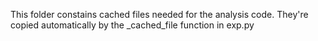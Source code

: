 This folder constains cached files needed for the analysis code. They're copied automatically by the _cached_file function in exp.py
